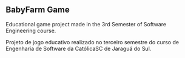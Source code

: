 ## BabyFarm Game

Educational game project made in the 3rd Semester of Software Engineering course.

Projeto de jogo educativo realizado no terceiro semestre do curso de Engenharia de Software da CatólicaSC de Jaraguá do Sul.
